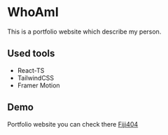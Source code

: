 # WhoAmI

This is a portfolio website which describe my person.

## Used tools

-   React-TS
-   TailwindCSS
-   Framer Motion

## Demo

Portfolio website you can check there [Fiji404](https://mytodos.ink)